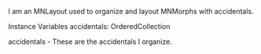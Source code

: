 I am an MNLayout used to organize and layout MNMorphs with accidentals.

Instance Variables
	accidentals:		OrderedCollection

accidentals
	- These are the accidentals I organize.

